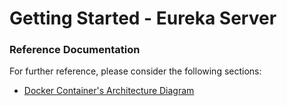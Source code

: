 # Getting Started - Eureka Server

### Reference Documentation
For further reference, please consider the following sections:

* [Docker Container's Architecture Diagram](https://github.com/fernandooliveira19/bookings-architecture-diagram) 



